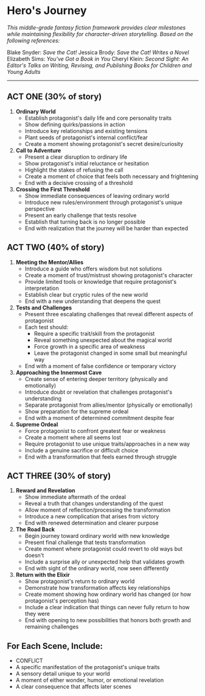# Hero's Journey

*This middle-grade fantasy fiction framework provides clear milestones while maintaining flexibility for character-driven storytelling. Based on the following references:*

Blake Snyder: *Save the Cat!*
Jessica Brody: *Save the Cat! Writes a Novel*
Elizabeth Sims: *You've Got a Book in You*
Cheryl Klein: *Second Sight: An Editor's Talks on Writing, Revising, and Publishing Books for Children and Young Adults*

---
## ACT ONE (30% of story)

1. **Ordinary World**
    - Establish protagonist's daily life and core personality traits
    - Show defining quirks/passions in action
    - Introduce key relationships and existing tensions
    - Plant seeds of protagonist's internal conflict/fear
    - Create a moment showing protagonist's secret desire/curiosity
2. **Call to Adventure**
    - Present a clear disruption to ordinary life
    - Show protagonist's initial reluctance or hesitation
    - Highlight the stakes of refusing the call
    - Create a moment of choice that feels both necessary and frightening
    - End with a decisive crossing of a threshold
3. **Crossing the First Threshold**
    - Show immediate consequences of leaving ordinary world
    - Introduce new rules/environment through protagonist's unique perspective
    - Present an early challenge that tests resolve
    - Establish that turning back is no longer possible
    - End with realization that the journey will be harder than expected

## ACT TWO (40% of story)

1. **Meeting the Mentor/Allies**
    - Introduce a guide who offers wisdom but not solutions
    - Create a moment of trust/mistrust showing protagonist's character
    - Provide limited tools or knowledge that require protagonist's interpretation
    - Establish clear but cryptic rules of the new world
    - End with a new understanding that deepens the quest
2. **Tests and Challenges**
    - Present three escalating challenges that reveal different aspects of protagonist
    - Each test should:
        - Require a specific trait/skill from the protagonist
        - Reveal something unexpected about the magical world
        - Force growth in a specific area of weakness
        - Leave the protagonist changed in some small but meaningful way
    - End with a moment of false confidence or temporary victory
3. **Approaching the Innermost Cave**
    - Create sense of entering deeper territory (physically and emotionally)
    - Introduce doubt or revelation that challenges protagonist's understanding
    - Separate protagonist from allies/mentor (physically or emotionally)
    - Show preparation for the supreme ordeal
    - End with a moment of determined commitment despite fear
4. **Supreme Ordeal**
    - Force protagonist to confront greatest fear or weakness
    - Create a moment where all seems lost
    - Require protagonist to use unique traits/approaches in a new way
    - Include a genuine sacrifice or difficult choice
    - End with a transformation that feels earned through struggle

## ACT THREE (30% of story)

1. **Reward and Revelation**
    - Show immediate aftermath of the ordeal
    - Reveal a truth that changes understanding of the quest
    - Allow moment of reflection/processing the transformation
    - Introduce a new complication that arises from victory
    - End with renewed determination and clearer purpose
2. **The Road Back**
    - Begin journey toward ordinary world with new knowledge
    - Present final challenge that tests transformation
    - Create moment where protagonist could revert to old ways but doesn't
    - Include a surprise ally or unexpected help that validates growth
    - End with sight of the ordinary world, now seen differently
3. **Return with the Elixir**
    - Show protagonist's return to ordinary world
    - Demonstrate how transformation affects key relationships
    - Create moment showing how ordinary world has changed (or how protagonist's perception has)
    - Include a clear indication that things can never fully return to how they were
    - End with opening to new possibilities that honors both growth and remaining challenges

## For Each Scene, Include:

- CONFLICT
- A specific manifestation of the protagonist's unique traits
- A sensory detail unique to your world
- A moment of either wonder, humor, or emotional revelation
- A clear consequence that affects later scenes